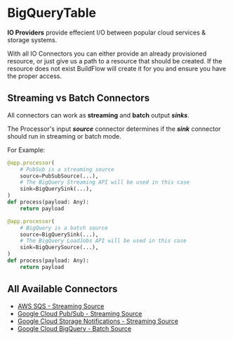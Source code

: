 # BigQueryTable

**IO Providers** provide effecient I/O between popular cloud services & storage systems.

With all IO Connectors you can either provide an already provisioned resource, or just give us a path to a resource that should be created. If the resource does not exist BuildFlow will create it for you and ensure you have the proper access.

## Streaming vs Batch Connectors

All connectors can work as **streaming** and **batch** output **_sinks_**.

The Processor's input **_source_** connector determines if the **_sink_** connector should run in streaming or batch mode.

For Example:

```python
@app.processor(
    # PubSub is a streaming source
    source=PubSubSource(...),
    # The BigQuery Streaming API will be used in this case
    sink=BigQuerySink(...),
)
def process(payload: Any):
    return payload
```

```python
@app.processor(
    # BigQuery is a batch source
    source=BigQuerySink(...),
    # The BigQuery LoadJobs API will be used in this case
    sink=BigQuerySource(...),
)
def process(payload: Any):
    return payload
```

## All Available Connectors

- [AWS SQS - Streaming Source](io-providers/aws_sqs.md)
- [Google Cloud Pub/Sub - Streaming Source](io-providers/gcp_pubsub.md)
- [Google Cloud Storage Notifications - Streaming Source](io-providers/gcs_notifications.md)
- [Google Cloud BigQuery - Batch Source](io-providers/gcp_bigquery.md)
